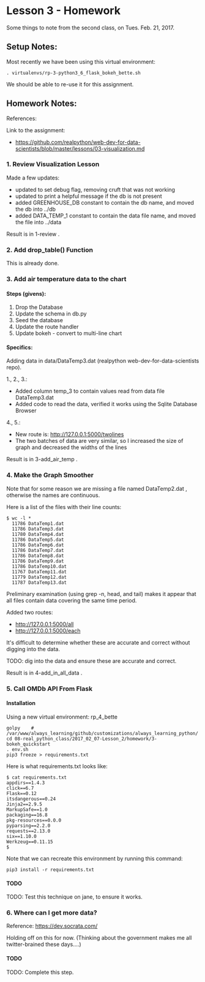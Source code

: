 
# Lesson 3 - Homework

Some things to note from the second class, on Tues. Feb. 21, 2017.

## Setup Notes:

Most recently we have been using this virtual environment:

```
. virtualenvs/rp-3-python3_6_flask_bokeh_bette.sh
```

We should be able to re-use it for this assignment.

## Homework Notes:

References:

Link to the assignment:

- https://github.com/realpython/web-dev-for-data-scientists/blob/master/lessons/03-visualization.md

### 1. Review Visualization Lesson

Made a few updates:

- updated to set debug flag, removing cruft that was not working
- updated to print a helpful message if the db is not present
- added GREENHOUSE_DB constant to contain the db name, and moved the db into ../db
- added DATA_TEMP_1 constant to contain the data file name, and moved the file into ../data

Result is in 1-review .

### 2. Add drop_table() Function

This is already done.

### 3. Add air temperature data to the chart

#### Steps (givens):

1. Drop the Database
2. Update the schema in db.py
3. Seed the database
4. Update the route handler
5. Update bokeh - convert to multi-line chart

#### Specifics:

Adding data in data/DataTemp3.dat (realpython web-dev-for-data-scientists repo).

1., 2., 3.:

- Added column temp_3 to contain values read from data file DataTemp3.dat
- Added code to read the data, verified it works using the Sqlite Database Browser

4., 5.:

- New route is: http://127.0.0.1:5000/twolines
- The two batches of data are very similar, so I increased the size of graph and decreased the widths of the lines

Result is in 3-add_air_temp .

### 4. Make the Graph Smoother

Note that for some reason we are missing a file named DataTemp2.dat , otherwise the names are continuous.

Here is a list of the files with their line counts:

```
$ wc -l *
  11786 DataTemp1.dat
  11786 DataTemp3.dat
  11780 DataTemp4.dat
  11786 DataTemp5.dat
  11786 DataTemp6.dat
  11786 DataTemp7.dat
  11786 DataTemp8.dat
  11786 DataTemp9.dat
  11786 DataTemp10.dat
  11767 DataTemp11.dat
  11779 DataTemp12.dat
  11787 DataTemp13.dat
```

Preliminary examination (using grep -n, head, and tail) makes it appear that all files contain data covering the same time period.

Added two routes:

- http://127.0.0.1:5000/all
- http://127.0.0.1:5000/each

It's difficult to determine whether these are accurate and correct without digging into the data.

TODO: dig into the data and ensure these are accurate and correct.

Result is in 4-add_in_all_data .

### 5. Call OMDb API From Flask

#### Installation

Using a new virtual environment: rp_4_bette

```
golpy    # /var/www/always_learning/github/customizations/always_learning_python/
cd 08-real_python_class/2017_02_07-Lesson_2/homework/3-bokeh_quickstart
. env.sh
pip3 freeze > requirements.txt
```

Here is what requirements.txt looks like:

```
$ cat requirements.txt
appdirs==1.4.3
click==6.7
Flask==0.12
itsdangerous==0.24
Jinja2==2.9.5
MarkupSafe==1.0
packaging==16.8
pkg-resources==0.0.0
pyparsing==2.2.0
requests==2.13.0
six==1.10.0
Werkzeug==0.11.15
$
```

Note that we can recreate this environment by running this command:

```
pip3 install -r requirements.txt
```

#### TODO

TODO: Test this technique on jane, to ensure it works.

### 6. Where can I get more data?

Reference:  https://dev.socrata.com/

Holding off on this for now.  (Thinking about the government makes me all twitter-brained these days....)

#### TODO

TODO: Complete this step.

